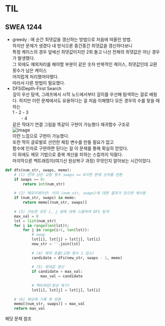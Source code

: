 # TIL

## SWEA 1244
- greedy : 매 순간 최댓값을 갱신하는 방법으로 처음에 떠올린 방법.  
  하지만 문제가 생겼다 내 방식으론 중간중간 최댓값을 갱신하다보니  
  특정 케이스의 경우 앞에선 최댓값이지만 2회 돌고 나선 전체의 최댓값은 아닌 경우가 발생했다.  
  그 외에도 예외처리를 해야할 부분이 같은 숫자 반복적인 케이스, 최댓값인데 교환횟수가 남은 케이스  
  어지럽게 처리했어야했다.  
  따라서 다른 방법이 필요했다.  
- DFS(Depth-First Search  
  깊이 우선 탐색, 그래프에서 시작 노드에서부터 깊이를 우선해 탐색하는 걸로 배웠다.
  하지만 이런 문제에서도 유용하다는 걸 처음 이해했다
  모든 경우의 수를 찾을 때 하는  
   1 - 2 - 3    
   　　- 4  
   같은 작대기 연결 그림을 똑같이 구현이 가능했다
  재귀함수 구조로   
![image](https://github.com/user-attachments/assets/fc3280de-cf93-489b-b467-0fb81b0aefe1)  
이런 느낌으로 구현이 가능했다.  
또한 딱히 글로벌로 선언한 체킹 변수를 만들 필요가 없고  
함수에 인자로 구현하면 된다는 걸 이 문제를 통해 확실히 얻었다.  
이 외에도 메모 기법으로 중복 계산을 피하는 스킬까지 익혔다.  
마지막으론 백트래킹이(여기선 원상복구 과정) 무엇인지 알아보는 시간이었다.
```python
def dfs(num_str, swaps, memo):
    # (1) 만약 남은 교환 횟수 swaps == 0이면 현재 숫자를 반환
    if swaps == 0:
        return int(num_str)
    
    # (2) 메모이제이션: 이미 (num_str, swaps)에 대한 결과가 있으면 재사용
    if (num_str, swaps) in memo:
        return memo[(num_str, swaps)]
    
    # (3) 가능한 모든 i, j 쌍에 대해 스왑하여 DFS 탐색
    max_val = 0
    lst = list(num_str)
    for i in range(len(lst)):
        for j in range(i+1, len(lst)):
            # swap
            lst[i], lst[j] = lst[j], lst[i]
            new_str = ''.join(lst)
            
            # (4) 재귀 호출(교환 횟수 1 감소)
            candidate = dfs(new_str, swaps - 1, memo)
            
            # (5) 최대값 갱신
            if candidate > max_val:
                max_val = candidate
            
            # 백트래킹(원상 복구)
            lst[i], lst[j] = lst[j], lst[i]
    
    # (6) 메모에 기록 후 반환
    memo[(num_str, swaps)] = max_val
    return max_val
```
해당 문제 참조
 
